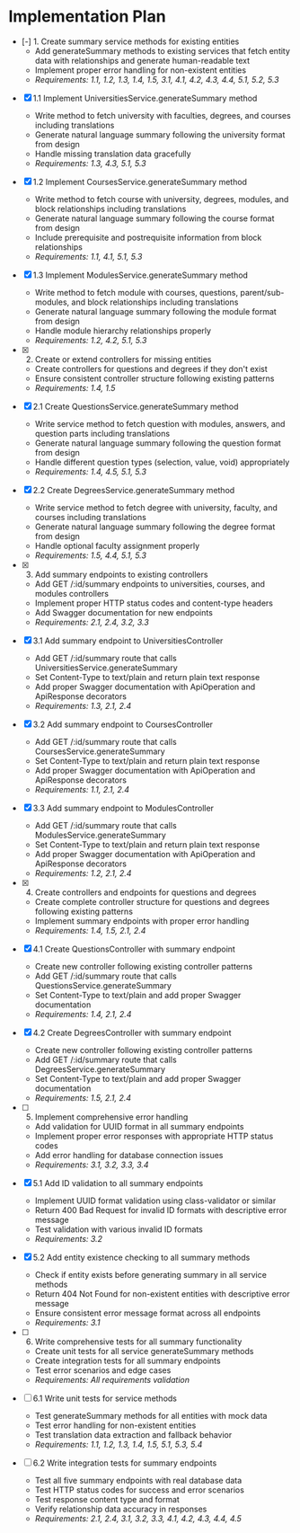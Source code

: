 # Implementation Plan

- [-] 1. Create summary service methods for existing entities
  - Add generateSummary methods to existing services that fetch entity data with relationships and generate human-readable text
  - Implement proper error handling for non-existent entities
  - _Requirements: 1.1, 1.2, 1.3, 1.4, 1.5, 3.1, 4.1, 4.2, 4.3, 4.4, 5.1, 5.2, 5.3_

- [x] 1.1 Implement UniversitiesService.generateSummary method
  - Write method to fetch university with faculties, degrees, and courses including translations
  - Generate natural language summary following the university format from design
  - Handle missing translation data gracefully
  - _Requirements: 1.3, 4.3, 5.1, 5.3_

- [x] 1.2 Implement CoursesService.generateSummary method
  - Write method to fetch course with university, degrees, modules, and block relationships including translations
  - Generate natural language summary following the course format from design
  - Include prerequisite and postrequisite information from block relationships
  - _Requirements: 1.1, 4.1, 5.1, 5.3_

- [x] 1.3 Implement ModulesService.generateSummary method
  - Write method to fetch module with courses, questions, parent/sub-modules, and block relationships including translations
  - Generate natural language summary following the module format from design
  - Handle module hierarchy relationships properly
  - _Requirements: 1.2, 4.2, 5.1, 5.3_

- [x] 2. Create or extend controllers for missing entities
  - Create controllers for questions and degrees if they don't exist
  - Ensure consistent controller structure following existing patterns
  - _Requirements: 1.4, 1.5_

- [x] 2.1 Create QuestionsService.generateSummary method
  - Write service method to fetch question with modules, answers, and question parts including translations
  - Generate natural language summary following the question format from design
  - Handle different question types (selection, value, void) appropriately
  - _Requirements: 1.4, 4.5, 5.1, 5.3_

- [x] 2.2 Create DegreesService.generateSummary method
  - Write service method to fetch degree with university, faculty, and courses including translations
  - Generate natural language summary following the degree format from design
  - Handle optional faculty assignment properly
  - _Requirements: 1.5, 4.4, 5.1, 5.3_

- [x] 3. Add summary endpoints to existing controllers
  - Add GET /:id/summary endpoints to universities, courses, and modules controllers
  - Implement proper HTTP status codes and content-type headers
  - Add Swagger documentation for new endpoints
  - _Requirements: 2.1, 2.4, 3.2, 3.3_

- [x] 3.1 Add summary endpoint to UniversitiesController
  - Add GET /:id/summary route that calls UniversitiesService.generateSummary
  - Set Content-Type to text/plain and return plain text response
  - Add proper Swagger documentation with ApiOperation and ApiResponse decorators
  - _Requirements: 1.3, 2.1, 2.4_

- [x] 3.2 Add summary endpoint to CoursesController
  - Add GET /:id/summary route that calls CoursesService.generateSummary
  - Set Content-Type to text/plain and return plain text response
  - Add proper Swagger documentation with ApiOperation and ApiResponse decorators
  - _Requirements: 1.1, 2.1, 2.4_

- [x] 3.3 Add summary endpoint to ModulesController
  - Add GET /:id/summary route that calls ModulesService.generateSummary
  - Set Content-Type to text/plain and return plain text response
  - Add proper Swagger documentation with ApiOperation and ApiResponse decorators
  - _Requirements: 1.2, 2.1, 2.4_

- [x] 4. Create controllers and endpoints for questions and degrees
  - Create complete controller structure for questions and degrees following existing patterns
  - Implement summary endpoints with proper error handling
  - _Requirements: 1.4, 1.5, 2.1, 2.4_

- [x] 4.1 Create QuestionsController with summary endpoint
  - Create new controller following existing controller patterns
  - Add GET /:id/summary route that calls QuestionsService.generateSummary
  - Set Content-Type to text/plain and add proper Swagger documentation
  - _Requirements: 1.4, 2.1, 2.4_

- [x] 4.2 Create DegreesController with summary endpoint
  - Create new controller following existing controller patterns
  - Add GET /:id/summary route that calls DegreesService.generateSummary
  - Set Content-Type to text/plain and add proper Swagger documentation
  - _Requirements: 1.5, 2.1, 2.4_

- [ ] 5. Implement comprehensive error handling
  - Add validation for UUID format in all summary endpoints
  - Implement proper error responses with appropriate HTTP status codes
  - Add error handling for database connection issues
  - _Requirements: 3.1, 3.2, 3.3, 3.4_

- [x] 5.1 Add ID validation to all summary endpoints
  - Implement UUID format validation using class-validator or similar
  - Return 400 Bad Request for invalid ID formats with descriptive error message
  - Test validation with various invalid ID formats
  - _Requirements: 3.2_

- [x] 5.2 Add entity existence checking to all summary methods
  - Check if entity exists before generating summary in all service methods
  - Return 404 Not Found for non-existent entities with descriptive error message
  - Ensure consistent error message format across all endpoints
  - _Requirements: 3.1_

- [ ] 6. Write comprehensive tests for all summary functionality
  - Create unit tests for all service generateSummary methods
  - Create integration tests for all summary endpoints
  - Test error scenarios and edge cases
  - _Requirements: All requirements validation_

- [ ] 6.1 Write unit tests for service methods
  - Test generateSummary methods for all entities with mock data
  - Test error handling for non-existent entities
  - Test translation data extraction and fallback behavior
  - _Requirements: 1.1, 1.2, 1.3, 1.4, 1.5, 5.1, 5.3, 5.4_

- [ ] 6.2 Write integration tests for summary endpoints
  - Test all five summary endpoints with real database data
  - Test HTTP status codes for success and error scenarios
  - Test response content type and format
  - Verify relationship data accuracy in responses
  - _Requirements: 2.1, 2.4, 3.1, 3.2, 3.3, 4.1, 4.2, 4.3, 4.4, 4.5_
